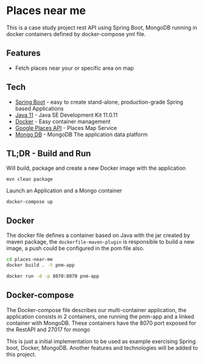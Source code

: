 # Places near me
This is a case study project rest API using Spring Boot, MongoDB running in docker containers defined by docker-compose yml file.


## Features

- Fetch places near your or specific area on map

## Tech

- [Spring Boot] -  easy to create stand-alone, production-grade Spring based Applications
- [Java 11] - Java SE Development Kit 11.0.11
- [Docker] - Easy container management
- [Google Places API] - Places Map Service
- [Mongo DB] - MongoDB The application data platform


## TL;DR - Build and Run
Will build, package and create a new Docker image with the application
 
```mvn clean package```
 
Launch an Application and a Mongo container

```docker-compose up```

## Docker
The docker file defines a container based on Java with the jar created by maven package, the `dockerfile-maven-plugin` is responsible to build a new image, a push could be configured in the pom file also.

```sh
cd places-near-me
docker build . -t pnm-app
```

```sh
docker run -d -p 8070:8070 pnm-app
```

## Docker-compose
The Docker-compose file describes our multi-container application, the application consists in 2 containers, one running the pnm-app and a linked container with MongoDB. These containers have the 8070 port exposed for the RestAPI and 27017 for mongo


This is just a initial implementation to be used as example exercising Spring boot, Docker, MongoDB. Another features and technologies will be added to this project.

   [Spring Boot]: <https://spring.io/projects/spring-boot>
   [Java 11]: <https://www.oracle.com/tr/java/technologies/javase/jdk11-archive-downloads.html>
   [Docker]: <https://www.docker.com/>
   [Google Places API]: <https://developers.google.com/maps/documentation/places/web-service/overview/>
   [Mongo DB]: <https://www.mongodb.com/>
